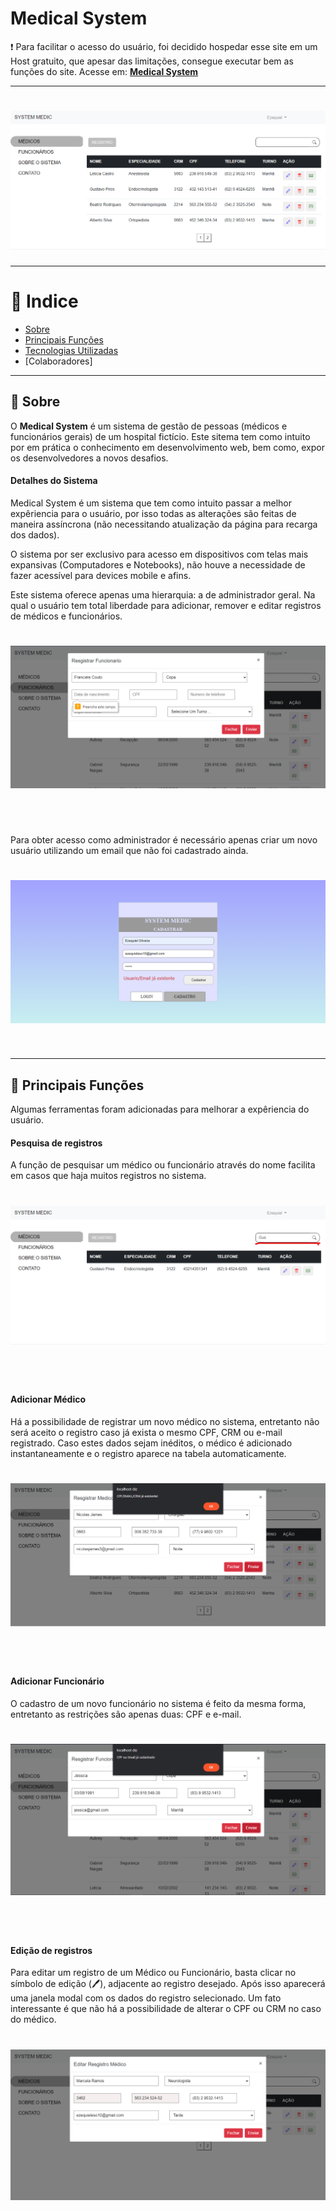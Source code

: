 # Medical System

❗ Para facilitar o acesso do usuário, foi decidido hospedar esse site em um Host gratuito, que apesar das limitações, consegue executar bem as funções do site.
Acesse em: [**Medical System**](https://encurtador.com.br/buEV9)

---
<h1 align="center">
  <img src="assets/images/home.png">
</h1>

---

# 🔎 Indice

- [Sobre](#-sobre)
- [Principais Funções](#-principais-funções)
- [Tecnologias Utilizadas](#-tecnologias-utilizadas)
- [Colaboradores]

---

## 🧾 Sobre

O **Medical System** é um sistema de gestão de pessoas (médicos e funcionários gerais) de um hospital fictício. Este sitema tem como intuito por em prática o conhecimento em desenvolvimento web, bem como, expor os desenvolvedores a novos desafios.

#### Detalhes do Sistema

Medical System é um sistema que tem como intuito passar a melhor expêriencia para o usuário, por isso todas as alterações são feitas de maneira assíncrona (não necessitando atualização da página para recarga dos dados).

O sistema por ser exclusivo para acesso em dispositivos com telas mais expansivas (Computadores e Notebooks), não houve a necessidade de fazer acessível para devices mobile e afins.

Este sistema oferece apenas uma hierarquia: a de administrador geral. Na qual o usuário tem total liberdade para adicionar, remover e editar registros de médicos e funcionários.

<h1 align="center">
  <img src="assets/images/add.png">
</h1> <br><br>

Para obter acesso como administrador é necessário apenas criar um novo usuário utilizando um email que não foi cadastrado ainda.
<h1 align="center">
  <img src="assets/images/sign.png">
</h1> <br>

---

## 🔧 Principais Funções 

Algumas ferramentas foram adicionadas para melhorar a expêriencia do usuário.

#### Pesquisa de registros
A função de pesquisar um médico ou funcionário através do nome facilita em casos que haja muitos registros no sistema.

<h1 align="center">
  <img src="assets/images/search.png">
</h1> <br><br>

#### Adicionar Médico
Há a possibilidade de registrar um novo médico no sistema, entretanto não será aceito o registro caso já exista o mesmo CPF, CRM ou e-mail registrado. Caso estes dados sejam inéditos, o médico é adicionado instantaneamente e o registro aparece na tabela automaticamente. 

<h1 align="center">
  <img src="assets/images/warning.png">
</h1> <br><br> 

#### Adicionar Funcionário

O cadastro de um novo funcionário no sistema é feito da mesma forma, entretanto as restrições são apenas duas: CPF e e-mail.

<h1 align="center">
  <img src="assets/images/emp.png">
</h1> <br><br>

#### Edição de registros

Para editar um registro de um Médico ou Funcionário, basta clicar no símbolo de edição (🖊), adjacente ao registro desejado. Após isso aparecerá uma janela modal com os dados do registro selecionado. Um fato interessante é que não há a possibilidade de alterar o CPF ou CRM no caso do médico.

<h1 align="center">
  <img src="assets/images/edit.png">
</h1> <br><br>

